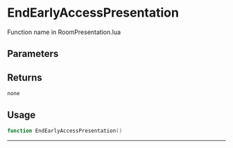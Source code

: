 # EndEarlyAccessPresentation
Function name in RoomPresentation.lua
## Parameters

## Returns
`none`
## Usage
```lua
function EndEarlyAccessPresentation()
```
---
